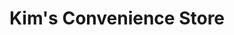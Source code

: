 ---
title: "Kim's Convenience Store"
url: /williamsburg/kims-convenience-store/
shop: convenience
---